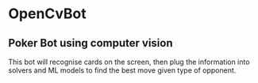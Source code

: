 # OpenCvBot
 ## Poker Bot using computer vision

 This bot will recognise cards on the screen, then plug the information into solvers and ML models to find the best move given type of opponent.
